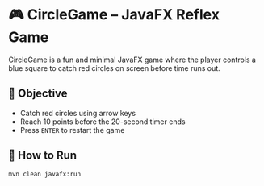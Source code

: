 # 🎮 CircleGame – JavaFX Reflex Game

CircleGame is a fun and minimal JavaFX game where the player controls a blue square to catch red circles on screen before time runs out.

## 🎯 Objective
- Catch red circles using arrow keys
- Reach 10 points before the 20-second timer ends
- Press `ENTER` to restart the game

## 🔧 How to Run
```bash
mvn clean javafx:run
